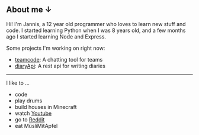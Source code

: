 ## About me ↓

Hi! I'm Jannis, a 12 year old programmer who loves to learn new stuff and code.
I started learning Python when I was 8 years old, and a few months ago I started learning Node and Express.

Some projects I'm working on right now:
- [teamcode](https://github.com/JannisKohle/teamcode): A chatting tool for teams
- [diaryApi](https://github.com/JannisKohle/diaryApi): A rest api for writing diaries

-------------------

I like to ...
- code
- play drums
- build houses in Minecraft
- watch [Youtube](https://youtube.com)
- go to [Reddit](https://reddit.com)
- eat MüsliMitApfel
